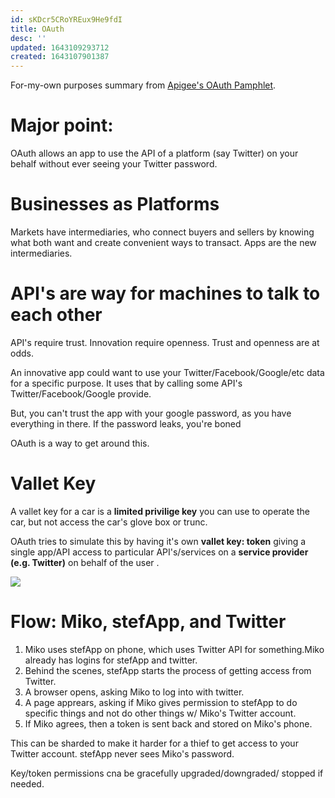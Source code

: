 ```yaml
---
id: sKDcr5CRoYREux9He9fdI
title: OAuth
desc: ''
updated: 1643109293712
created: 1643107901387
---
```


 For-my-own purposes summary from [Apigee's OAuth Pamphlet](https://cloud.google.com/files/apigee/apigee-oauth-the-big-picture-ebook.pdf).

# Major point: 
OAuth allows an app to use the API of a platform (say Twitter) on your behalf without ever seeing your Twitter password.

# Businesses as Platforms

Markets have intermediaries, who connect buyers and sellers by knowing what both want and create convenient ways to transact.
Apps are the new intermediaries.

# API's are way for machines to talk to each other


API's require trust. Innovation require openness. Trust and openness are at odds.

An innovative app could want to use your Twitter/Facebook/Google/etc data for a specific purpose.
It uses that by calling some API's Twitter/Facebook/Google provide.

But, you can't trust the app with your google password, as you have everything in there. If the password leaks, you're boned

OAuth is a way to get around this. 

# Vallet Key

A vallet key for a car is a __limited privilige key__ you can use to operate the car, but not access the car's glove box or trunc.

 OAuth tries to simulate this by having it's own __vallet key: token__ giving a single app/API access to particular API's/services on a __service provider (e.g. Twitter)__ on behalf of the user .

 ![](/assets/images/2022-01-25-12-06-54.png)

# Flow: Miko, stefApp, and Twitter

1. Miko uses stefApp on phone, which uses Twitter API for something.Miko already has logins for
stefApp and twitter.
2. Behind the scenes, stefApp starts the process of getting access from Twitter.
3. A browser opens, asking Miko to log into with twitter.
4. A page apprears, asking if Miko gives permission to stefApp to do specific things 
and not do other things w/ Miko's Twitter account.
5. If Miko agrees, then a token is sent back and stored on Miko's phone.

This can be sharded to make it harder for a thief to get access to your Twitter account.
stefApp never sees Miko's password.

Key/token permissions cna be gracefully upgraded/downgraded/ stopped if needed.
